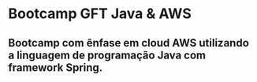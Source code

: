 # Bootcamp GFT Java & AWS

## Bootcamp com ênfase em cloud AWS utilizando a linguagem de programação Java com framework Spring.
